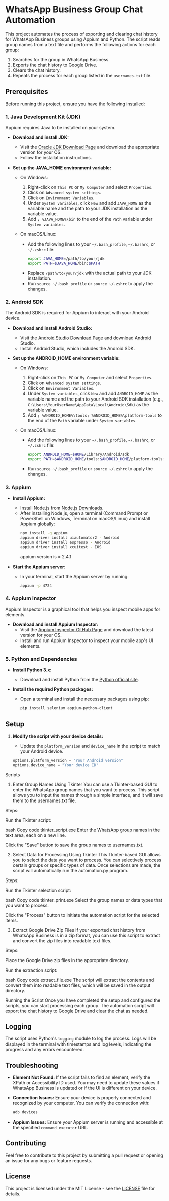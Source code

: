 # WhatsApp Business Group Chat Automation

This project automates the process of exporting and clearing chat history for WhatsApp Business groups using Appium and Python. The script reads group names from a text file and performs the following actions for each group:

1. Searches for the group in WhatsApp Business.
2. Exports the chat history to Google Drive.
3. Clears the chat history.
4. Repeats the process for each group listed in the `usernames.txt` file.

## Prerequisites

Before running this project, ensure you have the following installed:

### 1. Java Development Kit (JDK)

Appium requires Java to be installed on your system.

- **Download and install JDK:**
  - Visit the [Oracle JDK Download Page](https://www.oracle.com/java/technologies/javase-jdk11-downloads.html) and download the appropriate version for your OS.
  - Follow the installation instructions.

- **Set up the JAVA_HOME environment variable:**
  - On Windows:
    1. Right-click on `This PC` or `My Computer` and select `Properties`.
    2. Click on `Advanced system settings`.
    3. Click on `Environment Variables`.
    4. Under `System variables`, click `New` and add `JAVA_HOME` as the variable name and the path to your JDK installation as the variable value.
    5. Add `; %JAVA_HOME%\bin` to the end of the `Path` variable under `System variables`.

  - On macOS/Linux:
    - Add the following lines to your `~/.bash_profile`, `~/.bashrc`, or `~/.zshrc` file:
      ```bash
      export JAVA_HOME=/path/to/your/jdk
      export PATH=$JAVA_HOME/bin:$PATH
      ```
    - Replace `/path/to/your/jdk` with the actual path to your JDK installation.
    - Run `source ~/.bash_profile` or `source ~/.zshrc` to apply the changes.

### 2. Android SDK

The Android SDK is required for Appium to interact with your Android device.

- **Download and install Android Studio:**
  - Visit the [Android Studio Download Page](https://developer.android.com/studio) and download Android Studio.
  - Install Android Studio, which includes the Android SDK.

- **Set up the ANDROID_HOME environment variable:**
  - On Windows:
    1. Right-click on `This PC` or `My Computer` and select `Properties`.
    2. Click on `Advanced system settings`.
    3. Click on `Environment Variables`.
    4. Under `System variables`, click `New` and add `ANDROID_HOME` as the variable name and the path to your Android SDK installation (e.g., `C:\Users\YourUserName\AppData\Local\Android\Sdk`) as the variable value.
    5. Add `; %ANDROID_HOME%\tools; %ANDROID_HOME%\platform-tools` to the end of the `Path` variable under `System variables`.

  - On macOS/Linux:
    - Add the following lines to your `~/.bash_profile`, `~/.bashrc`, or `~/.zshrc` file:
      ```bash
      export ANDROID_HOME=$HOME/Library/Android/sdk
      export PATH=$ANDROID_HOME/tools:$ANDROID_HOME/platform-tools:$PATH
      ```
    - Run `source ~/.bash_profile` or `source ~/.zshrc` to apply the changes.

### 3. Appium

- **Install Appium:**
  - Install Node.js from [Node.js Downloads](https://nodejs.org/en/download/).
  - After installing Node.js, open a terminal (Command Prompt or PowerShell on Windows, Terminal on macOS/Linux) and install Appium globally:
    ```bash
    npm install -g appium
    appium driver install uiautomator2 - Android
    appium driver install espresso - Android
    appium driver install xcuitest - IOS
    ```
    appium version is = 2.4.1

- **Start the Appium server:**
  - In your terminal, start the Appium server by running:
    ```bash
    appium -p 4724
    ```

### 4. Appium Inspector

Appium Inspector is a graphical tool that helps you inspect mobile apps for elements.

- **Download and install Appium Inspector:**
  - Visit the [Appium Inspector GitHub Page](https://github.com/appium/appium-inspector/releases) and download the latest version for your OS.
  - Install and run Appium Inspector to inspect your mobile app's UI elements.

### 5. Python and Dependencies

- **Install Python 3.x:**
  - Download and install Python from the [Python official site](https://www.python.org/downloads/).

- **Install the required Python packages:**
  - Open a terminal and install the necessary packages using pip:
    ```bash
    pip install selenium appium-python-client
    ```

## Setup

1. **Modify the script with your device details:**

    - Update the `platform_version` and `device_name` in the script to match your Android device.

    ```python
    options.platform_version = "Your Android version"
    options.device_name = "Your device ID"
    ```

Scripts

1. Enter Group Names Using Tkinter
You can use a Tkinter-based GUI to enter the WhatsApp group names that you want to process. This script allows you to input the names through a simple interface, and it will save them to the usernames.txt file.

Steps:

Run the Tkinter script:

bash
Copy code
tkinter_script.exe
Enter the WhatsApp group names in the text area, each on a new line.

Click the "Save" button to save the group names to usernames.txt.

2. Select Data for Processing Using Tkinter
This Tkinter-based GUI allows you to select the data you want to process. You can selectively process certain groups or specific types of data. Once selections are made, the script will automatically run the automation.py program.

Steps:

Run the Tkinter selection script:

bash
Copy code
tkinter_print.exe
Select the group names or data types that you want to process.

Click the "Process" button to initiate the automation script for the selected items.

3. Extract Google Drive Zip Files
If your exported chat history from WhatsApp Business is in a zip format, you can use this script to extract and convert the zip files into readable text files.

Steps:

Place the Google Drive zip files in the appropriate directory.

Run the extraction script:

bash
Copy code
extract_file.exe
The script will extract the contents and convert them into readable text files, which will be saved in the output directory.

Running the Script
Once you have completed the setup and configured the scripts, you can start processing each group. The automation script will export the chat history to Google Drive and clear the chat as needed.

## Logging

The script uses Python's `logging` module to log the process. Logs will be displayed in the terminal with timestamps and log levels, indicating the progress and any errors encountered.

## Troubleshooting

- **Element Not Found:** If the script fails to find an element, verify the XPath or Accessibility ID used. You may need to update these values if WhatsApp Business is updated or if the UI is different on your device.
  
- **Connection Issues:** Ensure your device is properly connected and recognized by your computer. You can verify the connection with:

    ```bash
    adb devices
    ```

- **Appium Issues:** Ensure your Appium server is running and accessible at the specified `command_executor` URL.

## Contributing

Feel free to contribute to this project by submitting a pull request or opening an issue for any bugs or feature requests.

## License

This project is licensed under the MIT License - see the [LICENSE](LICENSE) file for details.
